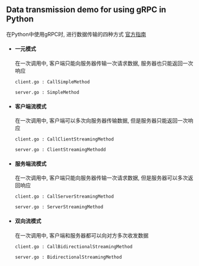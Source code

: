 ## Data transmission demo for using gRPC in Python

在Python中使用gRPC时, 进行数据传输的四种方式  [官方指南](<https://grpc.io/docs/guides/concepts/#unary-rpc>)

- #### 一元模式

  在一次调用中, 客户端只能向服务器传输一次请求数据, 服务器也只能返回一次响应

  `client.go : CallSimpleMethod`

  `server.go : SimpleMethod`

- #### 客户端流模式

  在一次调用中, 客户端可以多次向服务器传输数据, 但是服务器只能返回一次响应

  `client.go : CallClientStreamingMethod `

  `server.go : ClientStreamingMethodd`

- #### 服务端流模式 

  在一次调用中, 客户端只能向服务器传输一次请求数据, 但是服务器可以多次返回响应

  `client.go : CallServerStreamingMethod`

  `server.go : ServerStreamingMethod`

- #### 双向流模式

  在一次调用中, 客户端和服务器都可以向对方多次收发数据

  `client.go : CallBidirectionalStreamingMethod`

  `server.go : BidirectionalStreamingMethod`


